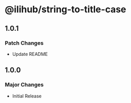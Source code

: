 # @ilihub/string-to-title-case

## 1.0.1

### Patch Changes

- Update README

## 1.0.0

### Major Changes

- Initial Release
